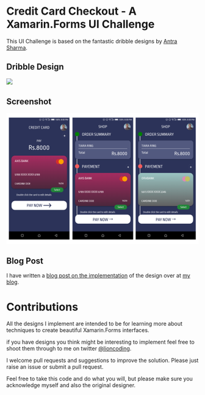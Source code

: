 # Credit Card Checkout - A Xamarin.Forms UI Challenge 

This UI Challenge is based on the fantastic dribble designs by [Antra Sharma](https://dribbble.com/antra03).

## Dribble Design

![](https://cdn.dribbble.com/users/2330776/screenshots/7286466/media/2d214269c2b5da7da0f23d716c2bc78b.png)

## Screenshot

![](design/Result.png)

## Blog Post

I have written a [blog post on the implementation](https://lioncoding.com/2019/10/11/2019-10-11-xamarin-ui-challenge-credit-card-checkout/) of the design over at [my blog](https://lioncoding.com).

# Contributions

All the designs I implement are intended to be for learning more about techniques to create beautiful Xamarin.Forms interfaces.

if you have designs you think might be interesting to implement feel free to shoot them through to me on twitter [@lioncoding](https://twitter.com/lioncoding).

I welcome pull requests and suggestions to improve the solution. Please just raise an issue or submit a pull request.

Feel free to take this code and do what you will, but please make sure you acknowledge myself and also the original designer.
